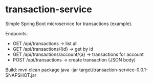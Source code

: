 # transaction-service
Simple Spring Boot microservice for transactions (example).

Endpoints:
- GET  /api/transactions              -> list all
- GET  /api/transactions/{id}         -> get by id
- GET  /api/transactions/account/{a}  -> transactions for account
- POST /api/transactions              -> create transaction (JSON body)

Build:
mvn clean package
java -jar target/transaction-service-0.0.1-SNAPSHOT.jar
